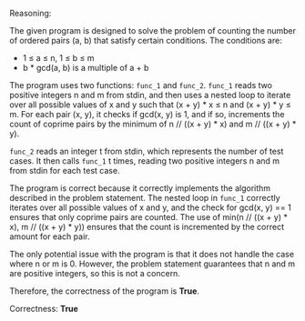 Reasoning:

The given program is designed to solve the problem of counting the number of ordered pairs (a, b) that satisfy certain conditions. The conditions are:

* 1 ≤ a ≤ n, 1 ≤ b ≤ m
* b * gcd(a, b) is a multiple of a + b

The program uses two functions: `func_1` and `func_2`. `func_1` reads two positive integers n and m from stdin, and then uses a nested loop to iterate over all possible values of x and y such that (x + y) * x ≤ n and (x + y) * y ≤ m. For each pair (x, y), it checks if gcd(x, y) is 1, and if so, increments the count of coprime pairs by the minimum of n // ((x + y) * x) and m // ((x + y) * y).

`func_2` reads an integer t from stdin, which represents the number of test cases. It then calls `func_1` t times, reading two positive integers n and m from stdin for each test case.

The program is correct because it correctly implements the algorithm described in the problem statement. The nested loop in `func_1` correctly iterates over all possible values of x and y, and the check for gcd(x, y) == 1 ensures that only coprime pairs are counted. The use of min(n // ((x + y) * x), m // ((x + y) * y)) ensures that the count is incremented by the correct amount for each pair.

The only potential issue with the program is that it does not handle the case where n or m is 0. However, the problem statement guarantees that n and m are positive integers, so this is not a concern.

Therefore, the correctness of the program is **True**.

Correctness: **True**